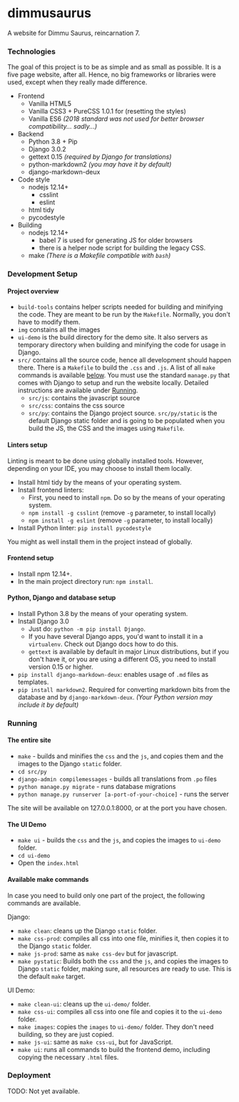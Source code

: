 # dimmusaurus
A website for Dimmu Saurus, reincarnation 7.

### Technologies
The goal of this project is to be as simple and as small as possible. It is a five page website, after all. Hence, no big frameworks or libraries were used, except when they really made difference.

* Frontend
  * Vanilla HTML5
  * Vanilla CSS3 + PureCSS 1.0.1 for (resetting the styles)
  * Vanilla ES6 _(2018 standard was not used for better browser compatibility... sadly...)_
* Backend
  * Python 3.8 + Pip
  * Django 3.0.2
  * gettext 0.15 _(required by Django for translations)_
  * python-markdown2 _(you may have it by default)_
  * django-markdown-deux
* Code style
  * nodejs 12.14+
    * csslint
    * eslint
  * html tidy
  * pycodestyle
* Building
  * nodejs 12.14+
    * babel 7 is used for generating JS for older browsers
    * there is a helper node script for building the legacy CSS.
  * make _(There is a Makefile compatible with `bash`)_

### Development Setup
#### Project overview
 * `build-tools` contains helper scripts needed for building and minifying the code. They are meant to be run by the `Makefile`. Normally, you don't have to modify them.
 * `img` constains all the images
 * `ui-demo` is the build directory for the demo site. It also servers as temporary directory when building and minifying the code for usage in Django.
 * `src/` contains all the source code, hence all development should happen there. There is a `Makefile` to build the `.css` and `.js`. A list of all `make` commands is available [below](#available-make-commands). You must use the standard `manage.py` that comes with Django to setup and run the website locally. Detailed instructions are available under [Running](#running).
   * `src/js`: contains the javascript source
   * `src/css`: contains the css source
   * `src/py`: contains the Django project source. `src/py/static` is the default Django static folder and is going to be populated when you build the JS, the CSS and the images using `Makefile`.

#### Linters setup
Linting is meant to be done using globally installed tools. However, depending on your IDE, you may choose to install them locally.

* Install html tidy by the means of your operating system.
* Install frontend linters:
  * First, you need to install `npm`. Do so by the means of your operating system.
  * `npm install -g csslint` (remove `-g` parameter, to install locally)
  * `npm install -g eslint` (remove `-g` parameter, to install locally)
* Install Python linter: `pip install pycodestyle`

 You might as well install them in the project instead of globally.

#### Frontend setup
* Install npm 12.14+.
* In the main project directory run: `npm install`.

#### Python, Django and database setup
* Install Python 3.8 by the means of your operating system.
* Install Django 3.0
  * Just do: `python -m pip install Django`.
  * If you have several Django apps, you'd want to install it in a `virtualenv`. Check out Django docs how to do this.
  * `gettext` is available by default in major Linux distributions, but if you don't have it, or you are using a different OS, you need to install version 0.15 or higher.
* `pip install django-markdown-deux`: enables usage of `.md` files as templates.
* `pip install markdown2`. Required for converting markdown bits from the database and by `django-markdown-deux`. _(Your Python version may include it by default)_

### Running

#### The entire site
* `make` - builds and minifies the `css` and the `js`, and copies them and the images to the Django `static` folder.
* `cd src/py`
* `django-admin compilemessages` - builds all translations from `.po` files
* `python manage.py migrate` - runs database migrations
* `python manage.py runserver [a-port-of-your-choice]` - runs the server

The site will be available on 127.0.0.1:8000, or at the port you have chosen.

#### The UI Demo
* `make ui` - builds the `css` and the `js`, and copies the images to `ui-demo` folder.
* `cd ui-demo`
* Open the `index.html`

#### Available make commands
In case you need to build only one part of the project, the following commands are available.

Django:
* `make clean`: cleans up the Django `static` folder.
* `make css-prod`: compiles all css into one file, minifies it, then copies it to the Django `static` folder.
* `make js-prod`: same as `make css-dev` but for javascript.
* `make pystatic`: Builds both the `css` and the `js`, and copies the images to Django `static` folder, making sure, all resources are ready to use. This is the default `make` target.

UI Demo:
* `make clean-ui`: cleans up the `ui-demo/` folder.
* `make css-ui`: compiles all css into one file and copies it to the `ui-demo` folder.
* `make images`: copies the `images` to `ui-demo/` folder. They don't need building, so they are just copied.
* `make js-ui`: same as `make css-ui`, but for JavaScript.
* `make ui`: runs all commands to build the frontend demo, including copying the necessary `.html` files.

### Deployment
TODO: Not yet available.
